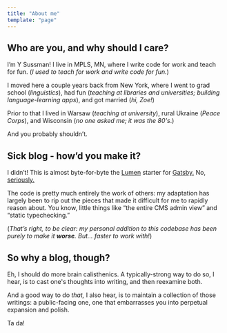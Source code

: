 ```yaml
---
title: "About me"
template: "page"
---
```


## Who are you, and why should I care?
I’m Y Sussman! I live in MPLS, MN, where I write code for work and teach for fun. (_I used to teach for work and write code for fun._)

I moved here a couple years back from New York, where I went to grad school (_linguistics_), had fun (_teaching at libraries and universities; building language-learning apps_), and got married (_hi, Zoe!_) 

Prior to that I lived in Warsaw (_teaching at university_), rural Ukraine (_Peace Corps_), and Wisconsin (_no one asked me; it was the 80's_.)

And you probably shouldn’t.

## Sick blog - how’d you make it?

I didn’t! This is almost byte-for-byte the [Lumen](https://github.com/alxshelepenok/gatsby-starter-lumen) starter for [Gatsby.](https://www.gatsbyjs.org/features/) No, [seriously.](https://lumen.netlify.com/) 

The code is pretty much entirely the work of others: my adaptation has largely been to rip out the pieces that made it difficult for me to rapidly reason about. You know, little things like “the entire CMS admin view” and “static typechecking.” 

(_That’s right, to be clear: my personal addition to this codebase has been purely to make it **worse**. But... faster to work with!_)

## So why a blog, though?

Eh, I should do more brain calisthenics. A typically-strong way to do so, I hear, is to cast one's thoughts into writing, and then reexamine both.

And a good way to do _that,_ I also hear, is to maintain a collection of those writings: a public-facing one, one that embarrasses you into perpetual expansion and polish.

Ta da!
